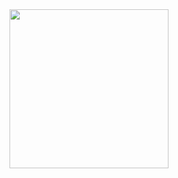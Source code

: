 <div align="center">
  </a>
</div>
    <img height="280em" src="https://activity-graph.herokuapp.com/graph?username=MAMUN-143&theme=material&radius=16"

